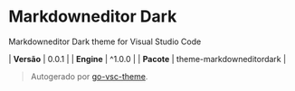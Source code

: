 # Markdowneditor Dark

Markdowneditor Dark theme for Visual Studio Code

| **Versão** | 0.0.1 |
| **Engine** | ^1.0.0 |
| **Pacote** | theme-markdowneditordark |

> Autogerado por [go-vsc-theme](https://github.com/natalbu/go-vsc-theme).
